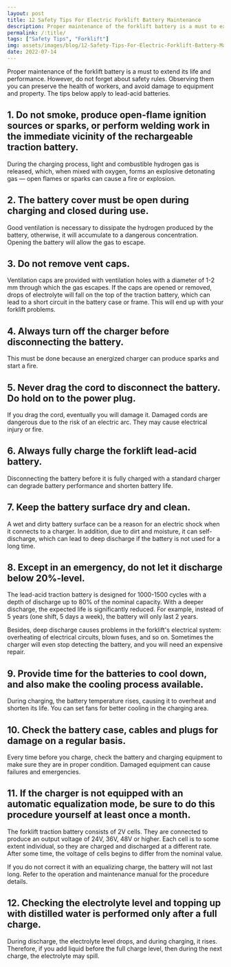 ```yaml
---
layout: post
title: 12 Safety Tips For Electric Forklift Battery Maintenance
description: Proper maintenance of the forklift battery is a must to extend its life and performance. However, do not forget about safety rules
permalink: /:title/
tags: ["Safety Tips", "Forklift"]
img: assets/images/blog/12-Safety-Tips-For-Electric-Forklift-Battery-Maintenance.png
date: 2022-07-14
---
```


Proper maintenance of the forklift battery is a must to extend its life and performance. However, do not forget about safety rules. Observing them you can preserve the health of workers, and avoid damage to equipment and property. The tips below apply to lead-acid batteries.

## 1. Do not smoke, produce open-flame ignition sources or sparks, or perform welding work in the immediate vicinity of the rechargeable traction battery.

During the charging process, light and combustible hydrogen gas is released, which, when mixed with oxygen, forms an explosive detonating gas — open flames or sparks can cause a fire or explosion.

## 2. The battery cover must be open during charging and closed during use.

Good ventilation is necessary to dissipate the hydrogen produced by the battery, otherwise, it will accumulate to a dangerous concentration. Opening the battery will allow the gas to escape.

## 3. Do not remove vent caps.

Ventilation caps are provided with ventilation holes with a diameter of 1-2 mm through which the gas escapes. If the caps are opened or removed, drops of electrolyte will fall on the top of the traction battery, which can lead to a short circuit in the battery case or frame. This will end up with your forklift problems.


## 4. Always turn off the charger before disconnecting the battery.

This must be done because an energized charger can produce sparks and start a fire.

## 5. Never drag the cord to disconnect the battery. Do hold on to the power plug.

If you drag the cord, eventually you will damage it. Damaged cords are dangerous due to the risk of an electric arc. They may cause electrical injury or fire.

## 6. Always fully charge the forklift lead-acid battery.

Disconnecting the battery before it is fully charged with a standard charger can degrade battery performance and shorten battery life.

## 7. Keep the battery surface dry and clean.

A wet and dirty battery surface can be a reason for an electric shock when it connects to a charger. In addition, due to dirt and moisture, it can self-discharge, which can lead to deep discharge if the battery is not used for a long time.

## 8. Except in an emergency, do not let it discharge below 20%-level.

The lead-acid traction battery is designed for 1000-1500 cycles with a depth of discharge up to 80% of the nominal capacity. With a deeper discharge, the expected life is significantly reduced. For example, instead of 5 years (one shift, 5 days a week), the battery will only last 2 years.

Besides, deep discharge causes problems in the forklift's electrical system: overheating of electrical circuits, blown fuses, and so on. Sometimes the charger will even stop detecting the battery, and you will need an expensive repair.

## 9. Provide time for the batteries to cool down, and also make the cooling process available.

During charging, the battery temperature rises, causing it to overheat and shorten its life. You can set fans for better cooling in the charging area.

## 10. Check the battery case, cables and plugs for damage on a regular basis.
Every time before you charge, check the battery and charging equipment to make sure they are in proper condition. Damaged equipment can cause failures and emergencies.

## 11. If the charger is not equipped with an automatic equalization mode, be sure to do this procedure yourself at least once a month.

The forklift traction battery consists of 2V cells. They are connected to produce an output voltage of 24V, 36V, 48V or higher. Each cell is to some extent individual, so they are charged and discharged at a different rate. After some time, the voltage of cells begins to differ from the nominal value.

If you do not correct it with an equalizing charge, the battery will not last long. Refer to the operation and maintenance manual for the procedure details.

## 12. Checking the electrolyte level and topping up with distilled water is performed only after a full charge.

During discharge, the electrolyte level drops, and during charging, it rises. Therefore, if you add liquid before the full charge level, then during the next charge, the electrolyte may spill.
